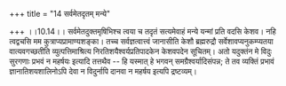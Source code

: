 +++
title = "14 सर्वमेतदृतम् मन्ये"

+++
।।10.14।। सर्वमेतदुक्तमृषिभिश्च त्वया च तदृतं सत्यमेवाहं मन्ये यन्मां
प्रति वदसि केशव। नहि त्वद्वचसि मम कुत्राप्यप्रामाण्यशङ्का। तच्च
सर्वज्ञत्वात्त्वं जानासीति केशौ ब्रह्मरुद्रौ सर्वेशावप्यनुकम्प्यतया
वात्यवगच्छतीति व्युत्पत्तिमाश्रित्य निरतिशयैश्वर्यप्रतिपादकेन केशवपदेन
सूचितम्। अतो यदुक्तंन मे विदुः सुरगणाः प्रभवं न महर्षयः इत्यादि तत्तथैव
-- हि यस्मात् हे भगवन् समग्रैश्वर्यादिसंपन्न; ते तव व्यक्तिं प्रभावं
ज्ञानातिशयशालिनोऽपि देवा न विदुर्नापि दानवा न महर्षय इत्यपि द्रष्टव्यम्।
